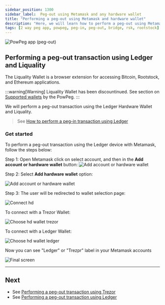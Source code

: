 ```yaml
---
sidebar_position: 1300
sidebar_label:  Peg-out using Metamask and any hardware wallet
title: "Performing a peg-out using Metamask and hardware wallet"
description: "Here, we will learn how to perform a peg-out using Metamask and hardware wallet."
tags: [2 way peg app, powpeg, peg-in, peg-out, bridge, rsk, rootstock]
---
```



![PowPeg app (peg-out)](/img/resources/powpeg/pegout.gif)

## Performing a peg-out transaction using Ledger and Liquality

The Liquality Wallet is a browser extension for accessing Bitcoin, Rootstock, and Ethereum applications. 

:::warning[Warning]
Liquality Wallet has been discountinued. See section on [Supported wallets](/resources/guides/powpeg/advanced-operations/supported-wallets) by the PowPeg.
:::

We will perform a peg-out transaction using the Ledger Hardware Wallet and Liquality.

> See [How to perform a peg-in transaction using Ledger](/resources/guides/powpeg/pegin/ledger/)

### Get started

To perform a peg-out transaction using the Ledger device with Metamask, follow the steps below:

Step 1: Open Metamask click on select account, and then in the **Add account or hardware wallet** button:
![Add account or hardware wallet](/img/resources/powpeg/add-account-or-hdwallet.png)

Step 2: Select **Add hardware wallet** option:

![Add account or hardware wallet](/img/resources/powpeg/nn-add-account.png)

Step 3: The user will be redirected to wallet selection page:

![Connect hd](/img/resources/powpeg/mm-hd-selection-page.png)

To connect with a Trezor Wallet:

![Choose hd wallet trezor](/img/resources/powpeg/mm-trezor-connect.png)

To connect with a Ledger Wallet:

![Choose hd wallet ledger](/img/resources/powpeg/mm-ledger-connect.png)

Now you can see "Ledger" or "Trezpr" label in your Metamask accounts

![Final screen](/img/resources/powpeg/trezor-wallet-imported-metamask.png)

----

## Next
* See [Performing a peg-out transaction using Trezor](/resources/guides/powpeg/pegout/trezor/)
* See [Performing a peg-out transaction using Ledger](/resources/guides/powpeg/pegout/ledger/)